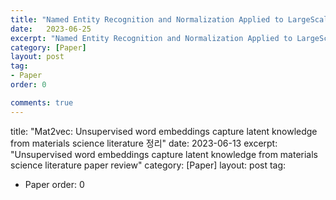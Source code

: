 ```yaml
---
title: "Named Entity Recognition and Normalization Applied to LargeScale Information Extraction from the Materials Science Literature 정리"
date:   2023-06-25
excerpt: "Named Entity Recognition and Normalization Applied to LargeScale Information Extraction from the Materials Science Literature paper review"
category: [Paper]
layout: post
tag:
- Paper
order: 0

comments: true
---
```


   


title: "Mat2vec: Unsupervised word embeddings capture latent knowledge from materials science literature 정리"
date:   2023-06-13
excerpt: "Unsupervised word embeddings capture latent knowledge from materials science literature paper review"
category: [Paper]
layout: post
tag:
- Paper
order: 0


